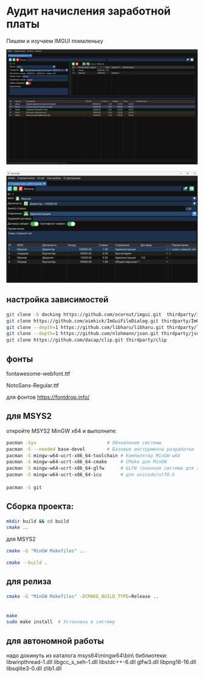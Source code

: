 # Аудит начисления заработной платы
Пишем и изучаем IMGUI помаленьку

![Ведомости](images/Statements.png)

![Сотрудники](images/Employees.jpg)

## настройка зависимостей
```bash
git clone -b docking https://github.com/ocornut/imgui.git  thirdparty/imgui
git clone https://github.com/aiekick/ImGuiFileDialog.git thirdparty/ImGuiFileDialog
git clone --depth=1 https://github.com/libharu/libharu.git thirdparty/libharu
git clone --depth=1 https://github.com/nlohmann/json.git thirdparty/json
git clone https://github.com/dacap/clip.git thirdparty/clip
```

## фонты
fontawesome-webfont.ttf

NotoSans-Regular.ttf

для фонтов https://fontdrop.info/


## для MSYS2
откройте MSYS2 MinGW x64 и выполните:
``` bash
pacman -Syu                          # Обновление системы
pacman -S --needed base-devel        # Базовые инструменты разработки
pacman -S mingw-w64-ucrt-x86_64-toolchain # Компилятор MinGW-w64
pacman -S mingw-w64-ucrt-x86_64-cmake     # CMake для MinGW
pacman -S mingw-w64-ucrt-x86_64-glfw      # GLFW (оконная система для ImGui)
pacman -S mingw-w64-ucrt-x86_64-icu       # для unicode/utf8.h

pacman -S git
```


## Сборка проекта:
``` bash
mkdir build && cd build
cmake ..
```
для MSYS2
``` bash
cmake -G "MinGW Makefiles" ..
```

``` bash
cmake --build . 
```


## для релиза
``` bash
cmake -G "MinGW Makefiles" -DCMAKE_BUILD_TYPE=Release ..


make
sudo make install  # Установка в систему

```

## для автономной работы
надо докинуть из каталога msys64\mingw64\bin\ библиотеки:
libwinpthread-1.dll
libgcc_s_seh-1.dll
libstdc++-6.dll
glfw3.dll
libpng16-16.dll
libsqlite3-0.dll
zlib1.dll

